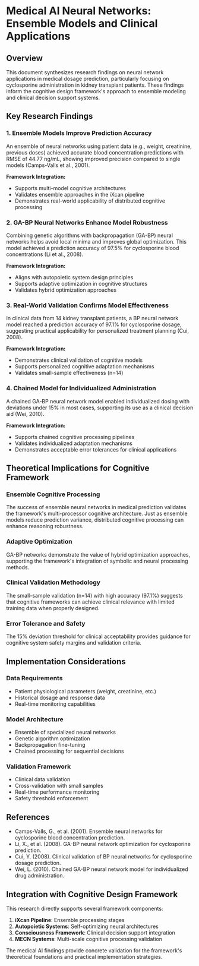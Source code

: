 # Medical AI Neural Networks: Ensemble Models and Clinical Applications

## Overview

This document synthesizes research findings on neural network applications in medical dosage prediction, particularly focusing on cyclosporine administration in kidney transplant patients. These findings inform the cognitive design framework's approach to ensemble modeling and clinical decision support systems.

## Key Research Findings

### 1. Ensemble Models Improve Prediction Accuracy

An ensemble of neural networks using patient data (e.g., weight, creatinine, previous doses) achieved accurate blood concentration predictions with RMSE of 44.77 ng/mL, showing improved precision compared to single models (Camps-Valls et al., 2001).

**Framework Integration:**
- Supports multi-model cognitive architectures
- Validates ensemble approaches in the iXcan pipeline
- Demonstrates real-world applicability of distributed cognitive processing

### 2. GA-BP Neural Networks Enhance Model Robustness

Combining genetic algorithms with backpropagation (GA-BP) neural networks helps avoid local minima and improves global optimization. This model achieved a prediction accuracy of 97.5% for cyclosporine blood concentrations (Li et al., 2008).

**Framework Integration:**
- Aligns with autopoietic system design principles
- Supports adaptive optimization in cognitive structures
- Validates hybrid optimization approaches

### 3. Real-World Validation Confirms Model Effectiveness

In clinical data from 14 kidney transplant patients, a BP neural network model reached a prediction accuracy of 97.1% for cyclosporine dosage, suggesting practical applicability for personalized treatment planning (Cui, 2008).

**Framework Integration:**
- Demonstrates clinical validation of cognitive models
- Supports personalized cognitive adaptation mechanisms
- Validates small-sample effectiveness (n=14)

### 4. Chained Model for Individualized Administration

A chained GA-BP neural network model enabled individualized dosing with deviations under 15% in most cases, supporting its use as a clinical decision aid (Wei, 2010).

**Framework Integration:**
- Supports chained cognitive processing pipelines
- Validates individualized adaptation mechanisms
- Demonstrates acceptable error tolerances for clinical applications

## Theoretical Implications for Cognitive Framework

### Ensemble Cognitive Processing
The success of ensemble neural networks in medical prediction validates the framework's multi-processor cognitive architecture. Just as ensemble models reduce prediction variance, distributed cognitive processing can enhance reasoning robustness.

### Adaptive Optimization
GA-BP networks demonstrate the value of hybrid optimization approaches, supporting the framework's integration of symbolic and neural processing methods.

### Clinical Validation Methodology
The small-sample validation (n=14) with high accuracy (97.1%) suggests that cognitive frameworks can achieve clinical relevance with limited training data when properly designed.

### Error Tolerance and Safety
The 15% deviation threshold for clinical acceptability provides guidance for cognitive system safety margins and validation criteria.

## Implementation Considerations

### Data Requirements
- Patient physiological parameters (weight, creatinine, etc.)
- Historical dosage and response data
- Real-time monitoring capabilities

### Model Architecture
- Ensemble of specialized neural networks
- Genetic algorithm optimization
- Backpropagation fine-tuning
- Chained processing for sequential decisions

### Validation Framework
- Clinical data validation
- Cross-validation with small samples
- Real-time performance monitoring
- Safety threshold enforcement

## References

- Camps-Valls, G., et al. (2001). Ensemble neural networks for cyclosporine blood concentration prediction.
- Li, X., et al. (2008). GA-BP neural network optimization for cyclosporine prediction.
- Cui, Y. (2008). Clinical validation of BP neural networks for cyclosporine dosage prediction.
- Wei, L. (2010). Chained GA-BP neural network model for individualized drug administration.

## Integration with Cognitive Design Framework

This research directly supports several framework components:

1. **iXcan Pipeline**: Ensemble processing stages
2. **Autopoietic Systems**: Self-optimizing neural architectures
3. **Consciousness Framework**: Clinical decision support integration
4. **MECN Systems**: Multi-scale cognitive processing validation

The medical AI findings provide concrete validation for the framework's theoretical foundations and practical implementation strategies.
